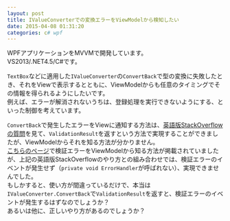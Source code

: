 ```yaml
---
layout: post
title: IValueConverterでの変換エラーをViewModelから検知したい
date: 2015-04-08 01:31:20
categories: c# wpf
---
```

<p>WPFアプリケーションをMVVMで開発しています。<br>
VS2013/.NET4.5/C#です。</p>

<p><code>TextBox</code>などに適用した<code>IValueConverter</code>の<code>ConvertBack</code>で型の変換に失敗したとき、それをViewで表示するとともに、ViewModelからも任意のタイミングでその情報を得られるようにしたいです。<br>
例えば、エラーが解消されないうちは、登録処理を実行できないようにする、といった制御を考えています。</p>

<p><code>ConvertBack</code>で発生したエラーをViewに通知する方法は、<a href="https://stackoverflow.com/questions/6439527/ivalueconverter-and-validation-on-exception">英語版StackOverflowの質問</a>を見て、<code>ValidationResult</code>を返すという方法で実現することができましたが、ViewModelからそれを知る方法が分かりません。<br>
<a href="http://okazuki.hatenablog.com/entry/20110118/1295338167" rel="nofollow noreferrer">こちらのページ</a>で検証エラーをViewModelから知る方法が掲載されていましたが、上記の英語版StackOverflowのやり方との組み合わせでは、検証エラーのイベントが発生せず（<code>private void ErrorHandler</code>が呼ばれない）、実現できませんでした。<br>
もしかすると、使い方が間違っているだけで、本当は<code>IValueConverter.ConvertBack</code>で<code>ValidationResult</code>を返すと、検証エラーのイベントが発生するはずなのでしょうか？<br>
あるいは他に、正しいやり方があるのでしょうか？</p>
